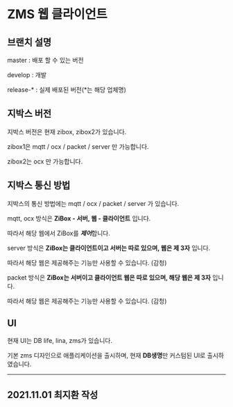 # ZMS 웹 클라이언트

## 브랜치 설명
master : 배포 할 수 있는 버전

develop : 개발

release-* : 실제 배포된 버전(*는 해당 업체명)

## 지박스 버전
지박스 버전은 현재 zibox, zibox2가 있습니다.

zibox1은 mqtt / ocx / packet / server 만 가능합니다.

zibox2는 ocx 만 가능합니다.

## 지박스 통신 방법
지박스의 통신 방법에는 mqtt / ocx / packet / server 가 있습니다.

mqtt, ocx 방식은 **ZiBox - 서버, 웹 - 클라이언트** 입니다.

따라서 해당 웹에서 ZiBox를 ***제어***합니다.

server 방식은 **ZiBox는 클라이언트이고 서버는 따로 있으며, 웹은 제 3자** 입니다.

따라서 해당 웹은 제공해주는 기능만 사용할 수 있습니다. (감청)

packet 방식은 **ZiBox는 서버이고 클라이언트 웹은 따로 있으며, 해당 웹은 제 3자** 입니다.

따라서 해당 웹은 제공해주는 기능만 사용할 수 있습니다. (감청)

## UI
현재 UI는 DB life, lina, zms가 있습니다.

기본 zms 디자인으로 애플리케이션을 출시하며, 현재 **DB생명**만 커스텀된 UI로 출시하였습니다.

___
## **2021.11.01 최지환 작성**